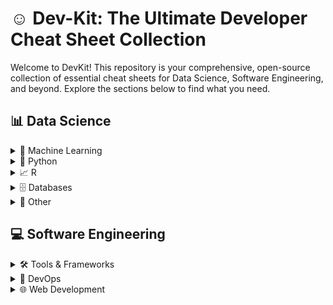 # ☺️ Dev-Kit: The Ultimate Developer Cheat Sheet Collection

Welcome to DevKit! This repository is your comprehensive, open-source collection of essential cheat sheets for Data Science, Software Engineering, and beyond. Explore the sections below to find what you need.

## 📊 Data Science

<details>
<summary>🧠 Machine Learning</summary>
<ul>
<li>
  <a href="https://github.com/preettheman/Dev-Kit/blob/main/Machine%20Learning/Machine%20Learning%20Vs%20Deep%20Learning%20Cheat%20Sheet.md">Machine Learning Vs Deep Learning Cheat Sheet!</a>
</li>
  
</ul>
</details>

<details>
<summary>🐍 Python</summary>
<ul>
  
<!-- Just copy this per PDF and image, but change the link to whatever the file is uploaded, and change the name of the sheet as well -->
<li>
  <a href="https://github.com/preettheman/Dev-Kit/blob/20bb9ae5cb7461c7ff6535b253b5f2b8a53d0dd5/Data%20Science/Python%20Cheat%20Sheet%20for%20Data%20Science.md">Python for Data Science Cheat Sheet!</a>
</li>

<li>
  <a href="https://github.com/preettheman/Dev-Kit/blob/main/Data%20Science/Pandas%20Cheat%20Sheet.md">Pandas for Data Science Cheat Sheet!</a>

</li>

<li>
  <a href="https://github.com/preettheman/Dev-Kit/blob/main/Data%20Science/NumPy%20Cheat%20Sheet.md">NumPy Cheat Sheet!</a>
</li>

<li>
  <a href="https://github.com/preettheman/Dev-Kit/blob/main/Data%20Science/Matplotlib%20Cheat%20Sheet.md">Matplotlib Cheat Sheet!</a>
</li>

</ul>
</details>

<details>
<summary>📈 R</summary>
<ul>
<li><a href="https://github.com/user-attachments/assets/4acc0019-1b4c-4ec9-97e8-9df296b7518b">Neural Network Optimization & Transformers Cheat Sheet</a> / <a href="https://github.com/user-attachments/files/21928000/NN.Optimization.Types.Transformers.Cheat.Sheet.pdf">PDF Download</a></li>
</ul>
</details>

<details>
<summary>🗄️ Databases</summary>
<ul>
<li><a href="https://github.com/user-attachments/assets/4acc0019-1b4c-4ec9-97e8-9df296b7518b">Neural Network Optimization & Transformers Cheat Sheet</a> / <a href="https://github.com/user-attachments/files/21928000/NN.Optimization.Types.Transformers.Cheat.Sheet.pdf">PDF Download</a></li>
</ul>
</details>

<details>
<summary>🔬 Other</summary>
<ul>
<li><a href="https://github.com/user-attachments/assets/4acc0019-1b4c-4ec9-97e8-9df296b7518b">Neural Network Optimization & Transformers Cheat Sheet</a> / <a href="https://github.com/user-attachments/files/21928000/NN.Optimization.Types.Transformers.Cheat.Sheet.pdf">PDF Download</a></li>
</ul>
</details>

## 💻 Software Engineering

<details>
<summary>🛠️ Tools & Frameworks</summary>
<ul>
<li><a href="https://github.com/user-attachments/assets/4acc0019-1b4c-4ec9-97e8-9df296b7518b">Neural Network Optimization & Transformers Cheat Sheet</a> / <a href="https://github.com/user-attachments/files/21928000/NN.Optimization.Types.Transformers.Cheat.Sheet.pdf">PDF Download</a></li>
</ul>
</details>

<details>
<summary>🤖 DevOps</summary>
<ul>
<li><a href="https://github.com/user-attachments/assets/4acc0019-1b4c-4ec9-97e8-9df296b7518b">Neural Network Optimization & Transformers Cheat Sheet</a> / <a href="https://github.com/user-attachments/files/21928000/NN.Optimization.Types.Transformers.Cheat.Sheet.pdf">PDF Download</a></li>
</ul>
</details>

<details>
<summary>🌐 Web Development</summary>
<ul>
<li><a href="https://github.com/user-attachments/assets/4acc0019-1b4c-4ec9-97e8-9df296b7518b">Neural Network Optimization & Transformers Cheat Sheet</a> / <a href="https://github.com/user-attachments/files/21928000/NN.Optimization.Types.Transformers.Cheat.Sheet.pdf">PDF Download</a></li>
</ul>
</details>
